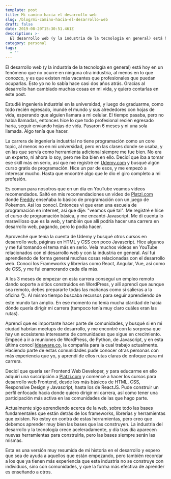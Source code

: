```yaml
---
template: post
title: Mi camino hacia el desarrollo web
slug: /blog/mi-camino-hacia-el-desarrollo-web
draft: false
date: 2019-08-20T15:30:51.461Z
description: >-
  El desarrollo web (y la industria de la tecnología en general) está hoy en un fenómeno que no ocurre en ninguna otra industria, al menos en lo que conozco, y es que existen más vacantes que profesionales que puedan ocuparlas. Esto yo no lo sabía hace casi dos años atrás. Gracias al desarrollo han cambiado muchas cosas en mi vida, y quiero contarlas en este post.
category: personal
tags:
  - ''
---
```

El desarrollo web (y la industria de la tecnología en general) está hoy en un fenómeno que no ocurre en ninguna otra industria, al menos en lo que conozco, y es que existen más vacantes que profesionales que puedan ocuparlas. Esto yo no lo sabía hace casi dos años atrás. Gracias al desarrollo han cambiado muchas cosas en mi vida, y quiero contarlas en este post.

Estudié ingeniería industrial en la universidad, y luego de graduarme, como todo recién egresado, inundé el mundo y sus alrededores con hojas de vida, esperando que alguien llamara a mi celular. El tiempo pasaba, pero no había llamadas, entonces hice lo que todo profesional recién egresado haría, seguir enviando hojas de vida. Pasaron 6 meses y ni una sola llamada. Algo tenía que hacer.

La carrera de ingeniería industrial no tiene programación como un core topic, al menos no en mi universidad, pero en las clases donde se usaba, y en las que servía como herramienta adicional siempre me fue bien. No era un experto, ni ahora lo soy, pero me iba bien en ello. Decidí que iba a tomar ese skill más en serio, así que me registré en [Udemy.com](http://udemy.com) y busqué algún curso gratis de programación. Hice un par de esos, y me empezó a interesar mucho. Hasta que encontré algo que le dio el giro completo a mi profesión.

Es comun para nosotros que en un día en YouTube veamos videos recomendados. Saltó en mis recomendaciones un video de [Platzi.com](http://platzi.com) donde [Freddy](http://twitter.com/freddier)  enseñaba lo básico de programación con un juego de Pokemon. Así los conocí. Entonces vi que eran una escuela de programación en internet, así que dije: "veamos qué tal". Me registré e hice el curso de programación básica, y me encantó Javascript. Me di cuenta lo maravilloso que es la web, y también que allí podría hacer una carrera en desarrollo web, pagando, pero lo podía hacer.

Aproveché que tenía la cuenta de Udemy y busqué otros cursos en desarrollo web, páginas en HTML y CSS con poco Javascript. Hice algunos y me fui tomando el tema más en serio. Veía muchos videos en YouTube relacionados con el desarrollo web y con la industria en general. Así fui aprendiendo de forma general muchas cosas relacionadas con el desarrollo web. Conocí los Frameworks y librerías como React, Angular, Vue, así como de CSS, y me fui enamorando cada día más.

A los 3 meses de empezar en esta carrera conseguí un empleo remoto dando soporte a sitios construidos en WordPress, y allí aprendí que aunque sea remoto, debes prepararte todas las mañanas como si salieras a la oficina 👌. Al mismo tiempo buscaba recursos para seguir aprendiendo de este mundo tan amplio. En ese momento no tenía mucha claridad de hacia dónde quería dirigir mi carrera (tampoco tenía muy claro cuáles eran las rutas).

Aprendí que es importante hacer parte de comunidades, y busqué si en mi ciudad habrían meetups de desarrollo, y me encontré con la sorpresa que hay un ecosistema interesante de comunidades que sigue en crecimiento. Empecé a ir a reuniones de WordPress, de Python, de Javascript, y en esta última conocí [Ideaware.co](http://ideaware.co), la compañía para la cual trabajo actualmente. Haciendo parte de estas comunidades pude conocer otras personas con más experiencia que yo, y aprendí de ellos rutas claras de enfoque para mi carrera.

Decidí que quería ser Frontend Web Developer, y para educarme en ello adquirí una suscripción a [Platzi.com](https://platzi.com/r/CalaoJuanPablo/) y comencé a hacer los cursos para desarrollo web Frontend, desde los más básicos de HTML, CSS, Responsive Design y Javascript, hasta los de ReactJS. Pude construir un perfil enfocado hacia donde quiero dirigir mi carrera, así como tener una participación más activa en las comunidades de las que hago parte.

Actualmente sigo aprendiendo acerca de la web, sobre todo las bases fundamentales que están detrás de los frameworks, librerías y herramientas que existen. No estoy en contra de estas herramientas, pero creo que debemos aprender muy bien las bases que las construyen. La industria del desarrollo y la tecnología crece aceleradamente, y día tras día aparecen nuevas herramientas para construirla, pero las bases siempre serán las mismas.

Esta es una versión muy resumida de mi historia en el desarrollo y espero que sea de ayuda a aquellos que están empezando, pero también recordar a los que ya tienen más experiencia que esta industria no se construye con individuos, sino con comunidades, y que la forma más efectiva de aprender es enseñando a otros.
